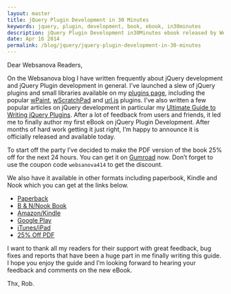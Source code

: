```yaml
---
layout: master
title: jQuery Plugin Development in 30 Minutes
keywords: jquery, plugin, development, book, ebook, in30minutes
description: jQuery Plugin Development in30Minutes ebook released by Websanova.
date: Apr 16 2014
permalink: /blog/jquery/jquery-plugin-development-in-30-minutes
---
```


Dear Websanova Readers,

On the Websanova blog I have written frequently about jQuery development and jQuery Plugin development in general. I’ve launched a slew of jQuery plugins and small libraries available on my [plugins page](/plugins), including the popular [wPaint](http://wpaint.websanova.com), [wScratchPad](http://wscratchpad.websanova.com) and [url.js](http://url.websanova.com) plugins. I’ve also written a few popular articles on jQuery development in particular my [Ultimate Guide to Writing jQuery Plugins](/blog/jquery/the-ultimate-guide-to-writing-jquery-plugins). After a lot of feedback from users and friends, it led me to finally author my first eBook on jQuery Plugin Development. After months of hard work getting it just right, I’m happy to announce it is officially released and available today.

To start off the party I’ve decided to make the PDF version of the book 25% off for the next 24 hours. You can get it on [Gumroad](https://gumroad.com/l/jqueryPDF) now. Don’t forget to use the coupon code `websanova414` to get the discount.

We also have it available in other formats including paperbook, Kindle and Nook which you can get at the links below.

* [Paperback](http://www.amazon.com/gp/product/1939924146/ref=as_li_ss_tl?ie=UTF8&camp=1789&creative=390957&creativeASIN=1939924146&linkCode=as2&tag=in30min-20)
* [B & N/Nook Book](http://www.barnesandnoble.com/w/jquery-plugin-development-in-30-minutes-robert-duchnik/1119015133?ean=2940149311378)
* [Amazon/Kindle](http://www.amazon.com/gp/product/B00JAKOMBE/ref=as_li_ss_tl?ie=UTF8&camp=1789&creative=390957&creativeASIN=B00JAKOMBE&linkCode=as2&tag=in30min-20)
* [Google Play](https://play.google.com/store/books/details/Robert_Duchnik_jQuery_Plugin_Development_in_30_Min?id=oLMzAwAAQBAJ)
* [iTunes/iPad](https://itunes.apple.com/us/book/jquery-plugin-development/id850405750?ls=1&mt=11&uo=4&at=11l6aU)
* [25% Off PDF](https://gum.co/jqueryPDF)

I want to thank all my readers for their support with great feedback, bug fixes and reports that have been a huge part in me finally writing this guide. I hope you enjoy the guide and I’m looking forward to hearing your feedback and comments on the new eBook.

Thx, Rob.